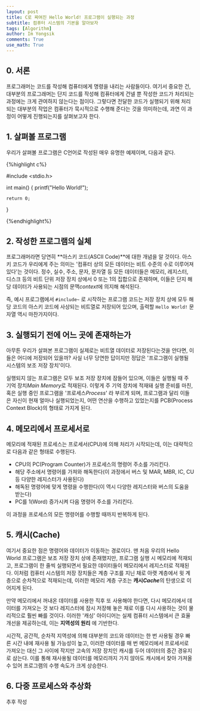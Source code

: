 ```yaml
---
layout: post
title: C로 짜여진 Hello World! 프로그램이 실행되는 과정
subtitle: 컴퓨터 시스템의 기본을 알아보자
tags: [Algorithm]
author: Im Yongsik
comments: True
use_math: True
---
```


## 0. 서론

프로그래머는 코드를 작성해 컴퓨터에게 명령을 내리는 사람들이다. 여기서 중요한 건, 대부분의 프로그래머는 단지 코드를 작성해 컴퓨터에게 건넬 뿐 작성한 코드가 처리되는 과정에는 크게 관여하지 않는다는 점이다. 그렇다면 전달한 코드가 실행되기 위해 처리되는 대부분의 작업은 컴퓨터가 묵시적으로 수행해 준다는 것을 의미하는데, 과연 이 과정이 어떻게 진행되는지를 살펴보고자 한다.

## 1. 살펴볼 프로그램

우리가 살펴볼 프로그램은 C언어로 작성된 매우 유명한 예제이며, 다음과 같다.

{%highlight c%}

#include <stdio.h>

int main() {
    printf("Hello World!");
    

    return 0;

}

{%endhighlight%}

## 2. 작성한 프로그램의 실체

프로그래머라면 당연히 **아스키 코드(ASCII Code)**에 대한 개념을 알 것이다. 아스키 코드가 우리에게 주는 의미는 '컴퓨터 상의 모든 데이터는 비트 수준의 수로 이루어져 있다'는 것이다. 정수, 실수, 주소, 문자, 문자열 등 모든 데이터들은 메모리, 레지스터, 디스크 등의 비트 단위 저장 장치 상에서 0 또는 1의 집합으로 존재하며, 이들은 단지 해당 데이터가 사용되는 시점의 문맥*context*에 의지해 해석된다.

즉, 예시 프로그램에서 `#include~` 로 시작하는 프로그램 코드는 저장 장치 상에 모두 해당 코드의 아스키 코드에 사상되는 비트열로 저장되어 있으며, 출력할 `Hello World!` 문자열 역시 마찬가지이다.

## 3. 실행되기 전에 어느 곳에 존재하는가

아무튼 우리가 살펴본 프로그램이 실제로는 비트열 데이터로 저장된다는것을 안다면, 이들은 어디에 저장되어 있을까? 사실 너무 당연한 답이지만 정답은 '프로그램이 실행될 시스템의 보조 저장 장치'이다.

실행되지 않는 프로그램은 모두 보조 저장 장치에 잠들어 있으며, 이들은 실행될 때 주 기억 장치*Main Memory*로 적재된다. 이렇게 주 기억 장치에 적재돼 실행 준비를 마친, 혹은 실행 중인 프로그램을 '프로세스*Process*' 라 부르게 되며, 프로그램과 달리 이들은 자신이 현재 얼마나 실행되었는지, 어떤 연산을 수행하고 있었는지를 PCB(Process Context Block)의 형태로 가지게 된다.

## 4. 메모리에서 프로세서로

메모리에 적재된 프로세스는 프로세서(CPU)에 의해 처리가 시작되는데, 이는 대략적으로 다음과 같은 형태로 수행된다.

* CPU의 PC(Program Counter)가 프로세스의 명령어 주소를 가리킨다.
* 해당 주소에서 명령어를 가져와 해독한다(이 과정에서 버스 및 MAR, MBR, IC, CU등 다양한 레지스터가 사용된다)
* 해독된 명령어에 맞게 명령을 수행한다(이 역시 다양한 레지스터와 버스의 도움을 받는다)
* PC를 1(Word) 증가시켜 다음 명령어 주소를 가리킨다.

이 과정을 프로세스의 모든 명령어를 수행할 때까지 반복하게 된다.

## 5. 캐시(Cache)

여기서 중요한 점은 명령어와 데이터가 이동하는 경로이다. 맨 처음 우리의 Hello World 프로그램은 보조 저장 장치 상에 존재했지만, 프로그램 실행 시 메모리에 적재되고, 프로그램이 한 줄씩 실행되면서 필요한 데이터들이 메모리에서 레지스터로 적재된다. 이처럼 컴퓨터 시스템의 저장 장치들은 계층 구조를 지닌 채로 아랫 계층에서 윗 계층으로 순차적으로 적재되는데, 이러한 메모리 계층 구조는 **캐시*Cache***의 탄생으로 이어지게 된다.

만약 메모리에서 꺼내온 데이터를 사용한 직후 또 사용해야 한다면, 다시 메모리에서 데이터를 가져오는 것 보다 레지스터에 잠시 저장해 놓은 채로 이를 다시 사용하는 것이 물리적으로 훨씬 빠를 것이다. 이러한 '캐싱' 아이디어는 실제 컴퓨터 시스템에서 큰 효율 개선을 제공하는데, 이는 **지역성의 원리** 에 기반한다.

시간적, 공간적, 순차적 지역성에 의해 대부분의 코드와 데이터는 한 번 사용될 경우 빠른 시간 내에 재사용 될 가능성이 높고, 이러한 데이터를 매 번 메모리에서 프로세서로 가져오는 대신 그 사이에 작지만 고속의 저장 장치인 캐시를 두어 데이터의 중간 경유지로 삼는다. 이를 통해 재사용될 데이터를 메모리까지 가지 않아도 캐시에서 찾아 가져올 수 있어 프로그램의 수행 속도가 크게 상승한다. 

## 6. 다중 프로세스와 추상화

추후 작성
